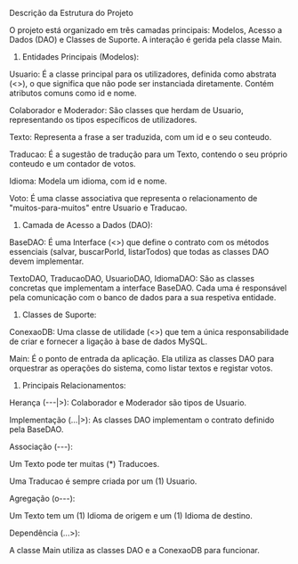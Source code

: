 ﻿Descrição da Estrutura do Projeto

O projeto está organizado em três camadas principais: Modelos, Acesso a Dados (DAO) e Classes de Suporte. A interação é gerida pela classe Main.

1. Entidades Principais (Modelos):

Usuario: É a classe principal para os utilizadores, definida como abstrata (<<Abstract>>), o que significa que não pode ser instanciada diretamente. Contém atributos comuns como id e nome.

Colaborador e Moderador: São classes que herdam de Usuario, representando os tipos específicos de utilizadores.

Texto: Representa a frase a ser traduzida, com um id e o seu conteudo.

Traducao: É a sugestão de tradução para um Texto, contendo o seu próprio conteudo e um contador de votos.

Idioma: Modela um idioma, com id e nome.

Voto: É uma classe associativa que representa o relacionamento de "muitos-para-muitos" entre Usuario e Traducao.

1. Camada de Acesso a Dados (DAO):

BaseDAO: É uma Interface (<<Interface>>) que define o contrato com os métodos essenciais (salvar, buscarPorId, listarTodos) que todas as classes DAO devem implementar.

TextoDAO, TraducaoDAO, UsuarioDAO, IdiomaDAO: São as classes concretas que implementam a interface BaseDAO. Cada uma é responsável pela comunicação com o banco de dados para a sua respetiva entidade.

1. Classes de Suporte:

ConexaoDB: Uma classe de utilidade (<<Utility>>) que tem a única responsabilidade de criar e fornecer a ligação à base de dados MySQL.

Main: É o ponto de entrada da aplicação. Ela utiliza as classes DAO para orquestrar as operações do sistema, como listar textos e registar votos.

1. Principais Relacionamentos:

Herança (---|>): Colaborador e Moderador são tipos de Usuario.

Implementação (...|>): As classes DAO implementam o contrato definido pela BaseDAO.

Associação (---):

Um Texto pode ter muitas (\*) Traducoes.

Uma Traducao é sempre criada por um (1) Usuario.

Agregação (o---):

Um Texto tem um (1) Idioma de origem e um (1) Idioma de destino.

Dependência (...>):

A classe Main utiliza as classes DAO e a ConexaoDB para funcionar.
